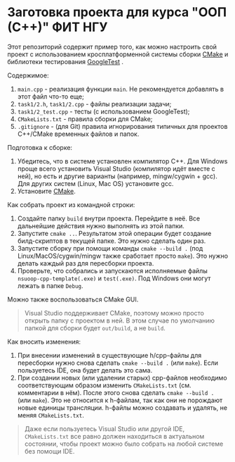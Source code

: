 # Заготовка проекта для курса "ООП (С++)" ФИТ НГУ

Этот репозиторий содержит пример того, как можно настроить свой проект с использованием кросплатформенной системы
сборки [CMake](https://cmake.org/download/) и библиотеки тестирования [GoogleTest](https://github.com/google/googletest)
.

Содержимое:

1. `main.cpp` - реализация функции `main`. Не рекомендуется добавлять в этот файл что-то еще;
2. `task1/2.h`, `task1/2.cpp` - файлы реализации задачи;
3. `task1/2_test.cpp` - тесты (с использованием GoogleTest);
4. `CMakeLists.txt` - правила сборки для CMake;
5. `.gitignore` - (для Git) правила игнорирования типичных для проектов C++/CMake временных файлов и папок.

Подготовка к сборке:

1. Убедитесь, что в системе установлен компилятор C++. Для Windows проще всего установить Visual Studio (компилятор идёт
   вместе с ней), но есть и другие варианты (например, mingw/cygwin + gcc). Для других систем (Linux, Mac OS) установите
   gcc.
2. Установите [CMake](https://cmake.org/download/).

Как собрать проект из командной строки:

1. Cоздайте папку `build` внутри проекта. Перейдите в неё. Все дальнейшие действия нужно выполнять из этой папки.
2. Запустите `cmake ..`. Результатом этой операции будет создание билд-скриптов в текущей папке. Это нужно сделать один
   раз.
3. Запустите сборку при помощи команды `cmake --build .` (под Linux/MacOS/cygwin/mingw также сработает просто `make`).
   Это нужно делать каждый раз для пересборки проекта.
4. Проверьте, что собрались и запускаются исполняемые файлы `nsuoop-cpp-template(.exe)` и `test(.exe)`. Под Windows они
   могут лежать в папке `Debug`.

Можно также воспользоваться CMake GUI.

> Visual Studio поддерживает CMake, поэтому можно просто открыть папку с проектом в ней. В этом случае по умолчанию
> папкой для сборки будет `out/build`, а не `build`.

Как вносить изменения:

1. При внесении изменений в существующие h/cpp-файлы для пересборки нужно снова сделать `cmake --build .` (или `make`).
   Если пользуетесь IDE, она будет делать это сама.
2. При создании новых (или удалении старых) cpp-файлов необходимо соответствующим образом изменить `CMakeLists.txt` (см.
   комментарии в нём). После этого снова сделать `cmake --build .` (или `make`). Это не относится к h-файлам, так как
   они не порождают новые единицы трансляции. h-файлы можно создавать и удалять, не меняя `CMakeLists.txt`.

> Даже если пользуетесь Visual Studio или другой IDE, `CMakeLists.txt` все равно должен находиться в актуальном
> состоянии, чтобы проект можно было собрать на любой системе без помощи IDE. 
